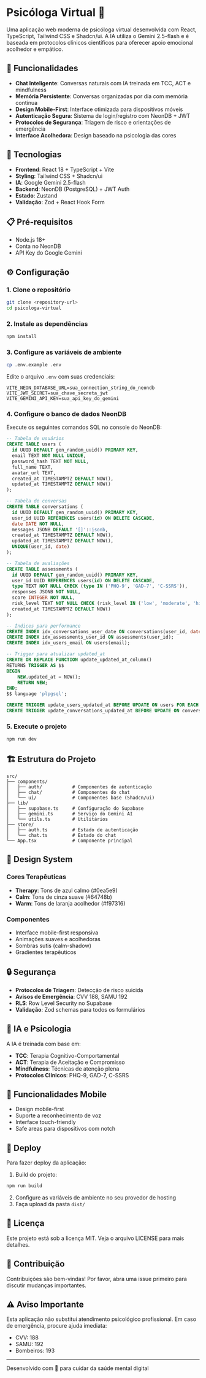 # Psicóloga Virtual 💙

Uma aplicação web moderna de psicóloga virtual desenvolvida com React, TypeScript, Tailwind CSS e Shadcn/ui. A IA utiliza o Gemini 2.5-flash e é baseada em protocolos clínicos científicos para oferecer apoio emocional acolhedor e empático.

## 🌟 Funcionalidades

- **Chat Inteligente**: Conversas naturais com IA treinada em TCC, ACT e mindfulness
- **Memória Persistente**: Conversas organizadas por dia com memória contínua
- **Design Mobile-First**: Interface otimizada para dispositivos móveis
- **Autenticação Segura**: Sistema de login/registro com NeonDB + JWT
- **Protocolos de Segurança**: Triagem de risco e orientações de emergência
- **Interface Acolhedora**: Design baseado na psicologia das cores

## 🚀 Tecnologias

- **Frontend**: React 18 + TypeScript + Vite
- **Styling**: Tailwind CSS + Shadcn/ui
- **IA**: Google Gemini 2.5-flash
- **Backend**: NeonDB (PostgreSQL) + JWT Auth
- **Estado**: Zustand
- **Validação**: Zod + React Hook Form

## 📋 Pré-requisitos

- Node.js 18+ 
- Conta no NeonDB
- API Key do Google Gemini

## ⚙️ Configuração

### 1. Clone o repositório
```bash
git clone <repository-url>
cd psicologa-virtual
```

### 2. Instale as dependências
```bash
npm install
```

### 3. Configure as variáveis de ambiente
```bash
cp .env.example .env
```

Edite o arquivo `.env` com suas credenciais:
```env
VITE_NEON_DATABASE_URL=sua_connection_string_do_neondb
VITE_JWT_SECRET=sua_chave_secreta_jwt
VITE_GEMINI_API_KEY=sua_api_key_do_gemini
```

### 4. Configure o banco de dados NeonDB

Execute os seguintes comandos SQL no console do NeonDB:

```sql
-- Tabela de usuários
CREATE TABLE users (
  id UUID DEFAULT gen_random_uuid() PRIMARY KEY,
  email TEXT NOT NULL UNIQUE,
  password_hash TEXT NOT NULL,
  full_name TEXT,
  avatar_url TEXT,
  created_at TIMESTAMPTZ DEFAULT NOW(),
  updated_at TIMESTAMPTZ DEFAULT NOW()
);

-- Tabela de conversas
CREATE TABLE conversations (
  id UUID DEFAULT gen_random_uuid() PRIMARY KEY,
  user_id UUID REFERENCES users(id) ON DELETE CASCADE,
  date DATE NOT NULL,
  messages JSONB DEFAULT '[]'::jsonb,
  created_at TIMESTAMPTZ DEFAULT NOW(),
  updated_at TIMESTAMPTZ DEFAULT NOW(),
  UNIQUE(user_id, date)
);

-- Tabela de avaliações
CREATE TABLE assessments (
  id UUID DEFAULT gen_random_uuid() PRIMARY KEY,
  user_id UUID REFERENCES users(id) ON DELETE CASCADE,
  type TEXT NOT NULL CHECK (type IN ('PHQ-9', 'GAD-7', 'C-SSRS')),
  responses JSONB NOT NULL,
  score INTEGER NOT NULL,
  risk_level TEXT NOT NULL CHECK (risk_level IN ('low', 'moderate', 'high')),
  created_at TIMESTAMPTZ DEFAULT NOW()
);

-- Índices para performance
CREATE INDEX idx_conversations_user_date ON conversations(user_id, date);
CREATE INDEX idx_assessments_user_id ON assessments(user_id);
CREATE INDEX idx_users_email ON users(email);

-- Trigger para atualizar updated_at
CREATE OR REPLACE FUNCTION update_updated_at_column()
RETURNS TRIGGER AS $$
BEGIN
    NEW.updated_at = NOW();
    RETURN NEW;
END;
$$ language 'plpgsql';

CREATE TRIGGER update_users_updated_at BEFORE UPDATE ON users FOR EACH ROW EXECUTE FUNCTION update_updated_at_column();
CREATE TRIGGER update_conversations_updated_at BEFORE UPDATE ON conversations FOR EACH ROW EXECUTE FUNCTION update_updated_at_column();
```

### 5. Execute o projeto
```bash
npm run dev
```

## 🏗️ Estrutura do Projeto

```
src/
├── components/
│   ├── auth/           # Componentes de autenticação
│   ├── chat/           # Componentes do chat
│   └── ui/             # Componentes base (Shadcn/ui)
├── lib/
│   ├── supabase.ts     # Configuração do Supabase
│   ├── gemini.ts       # Serviço do Gemini AI
│   └── utils.ts        # Utilitários
├── store/
│   ├── auth.ts         # Estado de autenticação
│   └── chat.ts         # Estado do chat
└── App.tsx             # Componente principal
```

## 🎨 Design System

### Cores Terapêuticas
- **Therapy**: Tons de azul calmo (#0ea5e9)
- **Calm**: Tons de cinza suave (#64748b)  
- **Warm**: Tons de laranja acolhedor (#f97316)

### Componentes
- Interface mobile-first responsiva
- Animações suaves e acolhedoras
- Sombras sutis (calm-shadow)
- Gradientes terapêuticos

## 🔒 Segurança

- **Protocolos de Triagem**: Detecção de risco suicida
- **Avisos de Emergência**: CVV 188, SAMU 192
- **RLS**: Row Level Security no Supabase
- **Validação**: Zod schemas para todos os formulários

## 🧠 IA e Psicologia

A IA é treinada com base em:
- **TCC**: Terapia Cognitivo-Comportamental
- **ACT**: Terapia de Aceitação e Compromisso  
- **Mindfulness**: Técnicas de atenção plena
- **Protocolos Clínicos**: PHQ-9, GAD-7, C-SSRS

## 📱 Funcionalidades Mobile

- Design mobile-first
- Suporte a reconhecimento de voz
- Interface touch-friendly
- Safe areas para dispositivos com notch

## 🚀 Deploy

Para fazer deploy da aplicação:

1. Build do projeto:
```bash
npm run build
```

2. Configure as variáveis de ambiente no seu provedor de hosting
3. Faça upload da pasta `dist/`

## 📄 Licença

Este projeto está sob a licença MIT. Veja o arquivo LICENSE para mais detalhes.

## 🤝 Contribuição

Contribuições são bem-vindas! Por favor, abra uma issue primeiro para discutir mudanças importantes.

## ⚠️ Aviso Importante

Esta aplicação não substitui atendimento psicológico profissional. Em caso de emergência, procure ajuda imediata:
- CVV: 188
- SAMU: 192
- Bombeiros: 193

---

Desenvolvido com 💙 para cuidar da saúde mental digital
